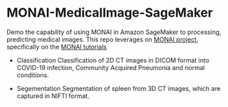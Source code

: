 # MONAI-MedicalImage-SageMaker
Demo the capability of using MONAI in Amazon SageMaker to processing, predicting medical images. This repo leverages on [MONAI project](https://github.com/Project-MONAI), specifically on the [MONAI tutorials](https://github.com/Project-MONAI/tutorials)

+ Classification
  Classification of 2D CT images in DICOM format into  COVID-19 infection, Community Acquired Pneumonia and  normal conditions. 
  
+ Segementation 
  Segmentation of spleen from 3D CT images, which are captured in NIFTI format.   
